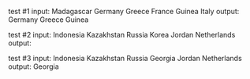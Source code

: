 test #1
input: Madagascar Germany Greece France Guinea Italy
output: Germany Greece Guinea

test #2
input: Indonesia Kazakhstan Russia Korea Jordan Netherlands
output:

test #3
input: Indonesia Kazakhstan Russia Georgia Jordan Netherlands
output: Georgia
